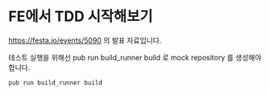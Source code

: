 # FE에서 TDD 시작해보기

https://festa.io/events/5090
의 발표 자료입니다.

테스트 실행을 위해선 pub run build_runner build 로
mock repository 를 생성해야 합니다.

```bash
pub run build_runner build
```